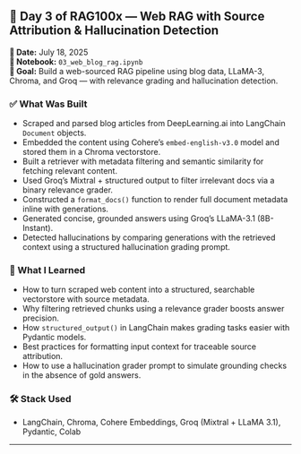 ## 🚀 Day 3 of RAG100x — Web RAG with Source Attribution & Hallucination Detection

**📅 Date:** July 18, 2025  
**📂 Notebook:** `03_web_blog_rag.ipynb`  
**🎯 Goal:** Build a web-sourced RAG pipeline using blog data, LLaMA-3, Chroma, and Groq — with relevance grading and hallucination detection.

### ✅ What Was Built

- Scraped and parsed blog articles from DeepLearning.ai into LangChain `Document` objects.
- Embedded the content using Cohere’s `embed-english-v3.0` model and stored them in a Chroma vectorstore.
- Built a retriever with metadata filtering and semantic similarity for fetching relevant content.
- Used Groq’s Mixtral + structured output to filter irrelevant docs via a binary relevance grader.
- Constructed a `format_docs()` function to render full document metadata inline with generations.
- Generated concise, grounded answers using Groq’s LLaMA-3.1 (8B-Instant).
- Detected hallucinations by comparing generations with the retrieved context using a structured hallucination grading prompt.

### 🧠 What I Learned

- How to turn scraped web content into a structured, searchable vectorstore with source metadata.
- Why filtering retrieved chunks using a relevance grader boosts answer precision.
- How `structured_output()` in LangChain makes grading tasks easier with Pydantic models.
- Best practices for formatting input context for traceable source attribution.
- How to use a hallucination grader prompt to simulate grounding checks in the absence of gold answers.

### 🛠️ Stack Used

- LangChain, Chroma, Cohere Embeddings, Groq (Mixtral + LLaMA 3.1), Pydantic, Colab

---
